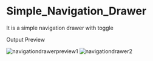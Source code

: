 # Simple_Navigation_Drawer

It is a simple navigation drawer with toggle

Output Preview

![navigationdrawerpreview1](https://user-images.githubusercontent.com/65479688/134347075-a88c1f11-1f82-4eff-a781-4c4a116c24b1.png)
![navigationdrawer2](https://user-images.githubusercontent.com/65479688/134347105-7c915555-9f77-49e8-aabc-7588c1c1e607.png)
